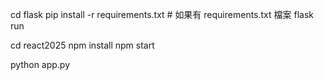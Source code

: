 cd flask
pip install -r requirements.txt  # 如果有 requirements.txt 檔案
flask run

cd react2025
npm install
npm start


python app.py